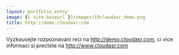 ```yaml
---
layout: portfolio_entry
image: {{ site.baseurl }}/images/19cloudasr_demo.png
title: http://demo.cloudasr.com 
---
```

Vyzkousejte rozpoznavani reci na http://demo.cloudasr.com,
ci vice informaci si prectete na http://www.cloudasr.com 
